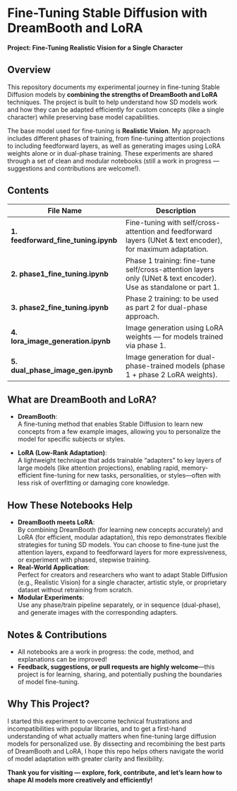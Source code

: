 # Fine-Tuning Stable Diffusion with DreamBooth and LoRA  
**Project: Fine-Tuning Realistic Vision for a Single Character**

## Overview

This repository documents my experimental journey in fine-tuning Stable Diffusion models by **combining the strengths of DreamBooth and LoRA** techniques. The project is built to help understand how SD models work and how they can be adapted efficiently for custom concepts (like a single character) while preserving base model capabilities.

The base model used for fine-tuning is **Realistic Vision**. My approach includes different phases of training, from fine-tuning attention projections to including feedforward layers, as well as generating images using LoRA weights alone or in dual-phase training. These experiments are shared through a set of clean and modular notebooks (still a work in progress — suggestions and contributions are welcome!).

## Contents

| File Name                            | Description                                                                                                      |
|-------------------------------------- |------------------------------------------------------------------------------------------------------------------|
| **1. feedforward_fine_tuning.ipynb** | Fine-tuning with self/cross-attention and feedforward layers (UNet & text encoder), for maximum adaptation.      |
| **2. phase1_fine_tuning.ipynb**      | Phase 1 training: fine-tune self/cross-attention layers only (UNet & text encoder). Use as standalone or part 1. |
| **3. phase2_fine_tuning.ipynb**      | Phase 2 training: to be used as part 2 for dual-phase approach.                                                  |
| **4. lora_image_generation.ipynb**   | Image generation using LoRA weights — for models trained via phase 1.                                            |
| **5. dual_phase_image_gen.ipynb**    | Image generation for dual-phase-trained models (phase 1 + phase 2 LoRA weights).                                 |

## What are DreamBooth and LoRA?

- **DreamBooth**:  
  A fine-tuning method that enables Stable Diffusion to learn new concepts from a few example images, allowing you to personalize the model for specific subjects or styles.

- **LoRA (Low-Rank Adaptation)**:  
  A lightweight technique that adds trainable “adapters” to key layers of large models (like attention projections), enabling rapid, memory-efficient fine-tuning for new tasks, personalities, or styles—often with less risk of overfitting or damaging core knowledge.

## How These Notebooks Help

- **DreamBooth meets LoRA**:  
  By combining DreamBooth (for learning new concepts accurately) and LoRA (for efficient, modular adaptation), this repo demonstrates flexible strategies for tuning SD models. You can choose to fine-tune just the attention layers, expand to feedforward layers for more expressiveness, or experiment with phased, stepwise training.
- **Real-World Application**:  
  Perfect for creators and researchers who want to adapt Stable Diffusion (e.g., Realistic Vision) for a single character, artistic style, or proprietary dataset without retraining from scratch.
- **Modular Experiments**:  
  Use any phase/train pipeline separately, or in sequence (dual-phase), and generate images with the corresponding adapters.

## Notes & Contributions

- All notebooks are a work in progress: the code, method, and explanations can be improved!
- **Feedback, suggestions, or pull requests are highly welcome**—this project is for learning, sharing, and potentially pushing the boundaries of model fine-tuning.

## Why This Project?

I started this experiment to overcome technical frustrations and incompatibilities with popular libraries, and to get a first-hand understanding of what actually matters when fine-tuning large diffusion models for personalized use. By dissecting and recombining the best parts of DreamBooth and LoRA, I hope this repo helps others navigate the world of model adaptation with greater clarity and flexibility.

**Thank you for visiting — explore, fork, contribute, and let’s learn how to shape AI models more creatively and efficiently!**
